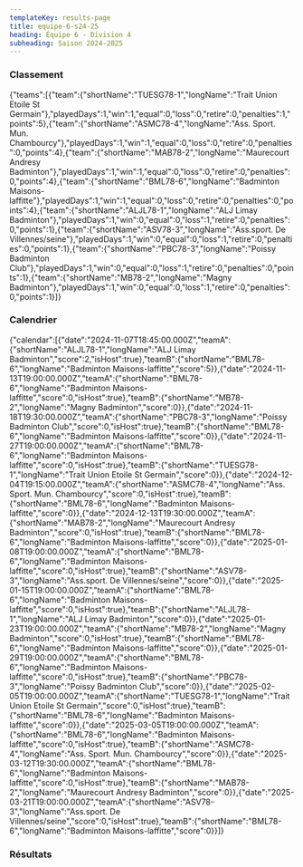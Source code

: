 ```yaml
---
templateKey: results-page
title: equipe-6-s24-25
heading: Équipe 6 - Division 4
subheading: Saison 2024-2025
---
```

### Classement

<teamranking>{"teams":[{"team":{"shortName":"TUESG78-1","longName":"Trait Union Etoile St Germain"},"playedDays":1,"win":1,"equal":0,"loss":0,"retire":0,"penalties":1,"points":5},{"team":{"shortName":"ASMC78-4","longName":"Ass. Sport. Mun. Chambourcy"},"playedDays":1,"win":1,"equal":0,"loss":0,"retire":0,"penalties":0,"points":4},{"team":{"shortName":"MAB78-2","longName":"Maurecourt Andresy Badminton"},"playedDays":1,"win":1,"equal":0,"loss":0,"retire":0,"penalties":0,"points":4},{"team":{"shortName":"BML78-6","longName":"Badminton Maisons-laffitte"},"playedDays":1,"win":1,"equal":0,"loss":0,"retire":0,"penalties":0,"points":4},{"team":{"shortName":"ALJL78-1","longName":"ALJ Limay Badminton"},"playedDays":1,"win":0,"equal":0,"loss":1,"retire":0,"penalties":0,"points":1},{"team":{"shortName":"ASV78-3","longName":"Ass.sport. De Villennes/seine"},"playedDays":1,"win":0,"equal":0,"loss":1,"retire":0,"penalties":0,"points":1},{"team":{"shortName":"PBC78-3","longName":"Poissy Badminton Club"},"playedDays":1,"win":0,"equal":0,"loss":1,"retire":0,"penalties":0,"points":1},{"team":{"shortName":"MB78-2","longName":"Magny Badminton"},"playedDays":1,"win":0,"equal":0,"loss":1,"retire":0,"penalties":0,"points":1}]}</teamranking>

### Calendrier

<teamcalendar>{"calendar":[{"date":"2024-11-07T18:45:00.000Z","teamA":{"shortName":"ALJL78-1","longName":"ALJ Limay Badminton","score":2,"isHost":true},"teamB":{"shortName":"BML78-6","longName":"Badminton Maisons-laffitte","score":5}},{"date":"2024-11-13T19:00:00.000Z","teamA":{"shortName":"BML78-6","longName":"Badminton Maisons-laffitte","score":0,"isHost":true},"teamB":{"shortName":"MB78-2","longName":"Magny Badminton","score":0}},{"date":"2024-11-18T19:30:00.000Z","teamA":{"shortName":"PBC78-3","longName":"Poissy Badminton Club","score":0,"isHost":true},"teamB":{"shortName":"BML78-6","longName":"Badminton Maisons-laffitte","score":0}},{"date":"2024-11-27T19:00:00.000Z","teamA":{"shortName":"BML78-6","longName":"Badminton Maisons-laffitte","score":0,"isHost":true},"teamB":{"shortName":"TUESG78-1","longName":"Trait Union Etoile St Germain","score":0}},{"date":"2024-12-04T19:15:00.000Z","teamA":{"shortName":"ASMC78-4","longName":"Ass. Sport. Mun. Chambourcy","score":0,"isHost":true},"teamB":{"shortName":"BML78-6","longName":"Badminton Maisons-laffitte","score":0}},{"date":"2024-12-13T19:30:00.000Z","teamA":{"shortName":"MAB78-2","longName":"Maurecourt Andresy Badminton","score":0,"isHost":true},"teamB":{"shortName":"BML78-6","longName":"Badminton Maisons-laffitte","score":0}},{"date":"2025-01-08T19:00:00.000Z","teamA":{"shortName":"BML78-6","longName":"Badminton Maisons-laffitte","score":0,"isHost":true},"teamB":{"shortName":"ASV78-3","longName":"Ass.sport. De Villennes/seine","score":0}},{"date":"2025-01-15T19:00:00.000Z","teamA":{"shortName":"BML78-6","longName":"Badminton Maisons-laffitte","score":0,"isHost":true},"teamB":{"shortName":"ALJL78-1","longName":"ALJ Limay Badminton","score":0}},{"date":"2025-01-23T19:00:00.000Z","teamA":{"shortName":"MB78-2","longName":"Magny Badminton","score":0,"isHost":true},"teamB":{"shortName":"BML78-6","longName":"Badminton Maisons-laffitte","score":0}},{"date":"2025-01-29T19:00:00.000Z","teamA":{"shortName":"BML78-6","longName":"Badminton Maisons-laffitte","score":0,"isHost":true},"teamB":{"shortName":"PBC78-3","longName":"Poissy Badminton Club","score":0}},{"date":"2025-02-05T19:00:00.000Z","teamA":{"shortName":"TUESG78-1","longName":"Trait Union Etoile St Germain","score":0,"isHost":true},"teamB":{"shortName":"BML78-6","longName":"Badminton Maisons-laffitte","score":0}},{"date":"2025-03-05T19:00:00.000Z","teamA":{"shortName":"BML78-6","longName":"Badminton Maisons-laffitte","score":0,"isHost":true},"teamB":{"shortName":"ASMC78-4","longName":"Ass. Sport. Mun. Chambourcy","score":0}},{"date":"2025-03-12T19:30:00.000Z","teamA":{"shortName":"BML78-6","longName":"Badminton Maisons-laffitte","score":0,"isHost":true},"teamB":{"shortName":"MAB78-2","longName":"Maurecourt Andresy Badminton","score":0}},{"date":"2025-03-21T19:00:00.000Z","teamA":{"shortName":"ASV78-3","longName":"Ass.sport. De Villennes/seine","score":0,"isHost":true},"teamB":{"shortName":"BML78-6","longName":"Badminton Maisons-laffitte","score":0}}]}</teamcalendar>

### Résultats